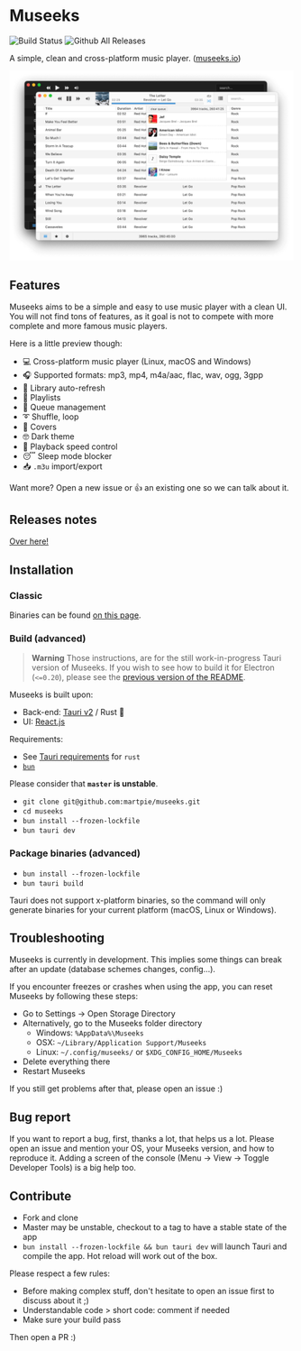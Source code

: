 # Museeks

![Build Status](https://github.com/martpie/museeks/workflows/build/badge.svg)
![Github All Releases](https://img.shields.io/github/downloads/martpie/museeks/total)

A simple, clean and cross-platform music player. ([museeks.io](http://museeks.io))

![Screenshot](screenshot.png)

## Features

Museeks aims to be a simple and easy to use music player with a clean UI. You will not find tons of features, as it goal is not to compete with more complete and more famous music players.

Here is a little preview though:

- 💻 Cross-platform music player (Linux, macOS and Windows)
- 🎧 Supported formats: mp3, mp4, m4a/aac, flac, wav, ogg, 3gpp
- 🔄 Library auto-refresh
- 🌟 Playlists
- 🎼 Queue management
- ➰ Shuffle, loop
- 🌄 Covers
- 🤓 Dark theme
- 🚤 Playback speed control
- 😴 Sleep mode blocker
- 📥 `.m3u` import/export

Want more? Open a new issue or 👍 an existing one so we can talk about it.

## Releases notes

[Over here!](https://github.com/martpie/museeks/releases)

## Installation

### Classic

Binaries can be found [on this page](https://github.com/martpie/museeks/releases).

### Build (advanced)

> **Warning**
> Those instructions, are for the still work-in-progress Tauri version of Museeks. If you wish to see how to build it for Electron (`<=0.20`), please see the [previous version of the README](https://github.com/martpie/museeks/blob/277203176555331f88462d4ba2cf88d07d436ddc/README.md#build-advanced).

Museeks is built upon:

- Back-end: [Tauri v2](https://v2.tauri.app/) / Rust 🦀
- UI: [React.js](https://react.dev)

Requirements:

- See [Tauri requirements](https://v2.tauri.app/start/prerequisites/) for `rust`
- [`bun`](https://bun.sh)

Please consider that **`master` is unstable**.

- `git clone git@github.com:martpie/museeks.git`
- `cd museeks`
- `bun install --frozen-lockfile`
- `bun tauri dev`

### Package binaries (advanced)

- `bun install --frozen-lockfile`
- `bun tauri build`

Tauri does not support x-platform binaries, so the command will only generate binaries for your current platform (macOS, Linux or Windows).

## Troubleshooting

Museeks is currently in development. This implies some things can break after an update (database schemes changes, config...).

If you encounter freezes or crashes when using the app, you can reset Museeks by following these steps:

- Go to Settings -> Open Storage Directory
- Alternatively, go to the Museeks folder directory
  - Windows: `%AppData%\Museeks`
  - OSX: `~/Library/Application Support/Museeks`
  - Linux: `~/.config/museeks/` or `$XDG_CONFIG_HOME/Museeks`
- Delete everything there
- Restart Museeks

If you still get problems after that, please open an issue :)

## Bug report

If you want to report a bug, first, thanks a lot, that helps us a lot. Please open an issue and mention your OS, your Museeks version, and how to reproduce it. Adding a screen of the console (Menu -> View -> Toggle Developer Tools) is a big help too.

## Contribute

- Fork and clone
- Master may be unstable, checkout to a tag to have a stable state of the app
- `bun install --frozen-lockfile && bun tauri dev` will launch Tauri and compile the app. Hot reload will work out of the box.

Please respect a few rules:

- Before making complex stuff, don't hesitate to open an issue first to discuss about it ;)
- Understandable code > short code: comment if needed
- Make sure your build pass

Then open a PR :)
